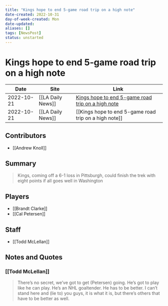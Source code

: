 ```yaml
---
title: "Kings hope to end 5-game road trip on a high note"
date-created: 2022-10-31
day-of-week-created: Mon
date-updated: 
aliases: []
tags: [NewsPost]
status: unstarted
---
```


# Kings hope to end 5-game road trip on a high note

| Date       | Site              | Link                                                                                                                                         |
| ---------- | ----------------- | -------------------------------------------------------------------------------------------------------------------------------------------- |
| 2022-10-21 | [[LA Daily News]] | [Kings hope to end 5-game road trip on a high note](https://www.dailynews.com/2022/10/21/kings-hope-to-end-5-game-road-trip-on-a-high-note/) |
| 2022-10-21 | [[LA Daily News]] | [[Kings hope to end 5-game road trip on a high note]]                                                                                        |

## Contributors
- [[Andrew Knoll]]


## Summary
> Kings, coming off a 6-1 loss in Pittsburgh, could finish the trek with eight points if all goes well in Washington


## Players
- [[Brandt Clarke]]
- [[Cal Petersen]]


## Staff
- [[Todd McLellan]]


## Notes and Quotes
### [[Todd McLellan]]
> There’s no secret, we’ve got to get (Petersen) going. He’s got to play like he can play. He’s an NHL goaltender. He has to be better. I can’t stand here and (lie to) you guys, it is what it is, but there’s others that have to be better as well.

